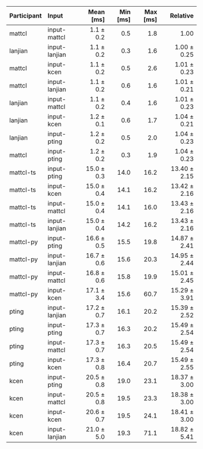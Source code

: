 | Participant | Input | Mean [ms] | Min [ms] | Max [ms] | Relative |
|:---|:---|---:|---:|---:|---:|
| mattcl | input-mattcl | 1.1 ± 0.2 | 0.5 | 1.8 | 1.00 |
| lanjian | input-lanjian | 1.1 ± 0.2 | 0.3 | 1.6 | 1.00 ± 0.25 |
| mattcl | input-kcen | 1.1 ± 0.2 | 0.5 | 2.6 | 1.01 ± 0.23 |
| mattcl | input-lanjian | 1.1 ± 0.2 | 0.6 | 1.6 | 1.01 ± 0.21 |
| lanjian | input-mattcl | 1.1 ± 0.2 | 0.4 | 1.6 | 1.01 ± 0.23 |
| lanjian | input-kcen | 1.2 ± 0.1 | 0.6 | 1.7 | 1.04 ± 0.21 |
| lanjian | input-pting | 1.2 ± 0.2 | 0.5 | 2.0 | 1.04 ± 0.23 |
| mattcl | input-pting | 1.2 ± 0.2 | 0.3 | 1.9 | 1.04 ± 0.23 |
| mattcl-ts | input-pting | 15.0 ± 0.3 | 14.0 | 16.2 | 13.40 ± 2.15 |
| mattcl-ts | input-kcen | 15.0 ± 0.4 | 14.1 | 16.2 | 13.42 ± 2.16 |
| mattcl-ts | input-mattcl | 15.0 ± 0.4 | 14.1 | 16.0 | 13.43 ± 2.16 |
| mattcl-ts | input-lanjian | 15.0 ± 0.4 | 14.2 | 16.2 | 13.43 ± 2.16 |
| mattcl-py | input-pting | 16.6 ± 0.5 | 15.5 | 19.8 | 14.87 ± 2.41 |
| mattcl-py | input-lanjian | 16.7 ± 0.6 | 15.6 | 20.3 | 14.95 ± 2.44 |
| mattcl-py | input-mattcl | 16.8 ± 0.6 | 15.8 | 19.9 | 15.01 ± 2.45 |
| mattcl-py | input-kcen | 17.1 ± 3.4 | 15.6 | 60.7 | 15.29 ± 3.91 |
| pting | input-lanjian | 17.2 ± 0.7 | 16.1 | 20.2 | 15.39 ± 2.52 |
| pting | input-pting | 17.3 ± 0.7 | 16.3 | 20.2 | 15.49 ± 2.54 |
| pting | input-mattcl | 17.3 ± 0.7 | 16.3 | 20.5 | 15.49 ± 2.54 |
| pting | input-kcen | 17.3 ± 0.8 | 16.4 | 20.7 | 15.49 ± 2.55 |
| kcen | input-pting | 20.5 ± 0.8 | 19.0 | 23.1 | 18.37 ± 3.00 |
| kcen | input-mattcl | 20.5 ± 0.8 | 19.5 | 23.3 | 18.38 ± 3.00 |
| kcen | input-kcen | 20.6 ± 0.7 | 19.5 | 24.1 | 18.41 ± 3.00 |
| kcen | input-lanjian | 21.0 ± 5.0 | 19.3 | 71.1 | 18.82 ± 5.41 |
